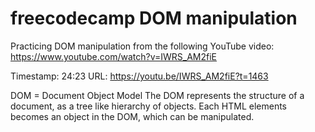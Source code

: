 # freecodecamp DOM manipulation

Practicing DOM manipulation from the following YouTube video:
https://www.youtube.com/watch?v=IWRS_AM2fiE

Timestamp: 24:23
URL: https://youtu.be/IWRS_AM2fiE?t=1463

DOM = Document Object Model
The DOM represents the structure of a document, as a tree like hierarchy of objects. Each HTML elements becomes an object in the DOM, which can be manipulated.
